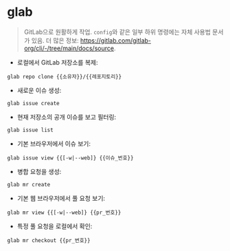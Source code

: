 # glab

> GitLab으로 원활하게 작업.
> `config`와 같은 일부 하위 명령에는 자체 사용법 문서가 있음.
> 더 많은 정보: <https://gitlab.com/gitlab-org/cli/-/tree/main/docs/source>.

- 로컬에서 GitLab 저장소를 복제:

`glab repo clone {{소유자}}/{{레포지토리}}`

- 새로운 이슈 생성:

`glab issue create`

- 현재 저장소의 공개 이슈를 보고 필터링:

`glab issue list`

- 기본 브라우저에서 이슈 보기:

`glab issue view {{[-w|--web]} {{이슈_번호}}`

- 병합 요청을 생성:

`glab mr create`

- 기본 웹 브라우저에서 풀 요청 보기:

`glab mr view {{[-w|--web]} {{pr_번호}}`

- 특정 풀 요청을 로컬에서 확인:

`glab mr checkout {{pr_번호}}`
